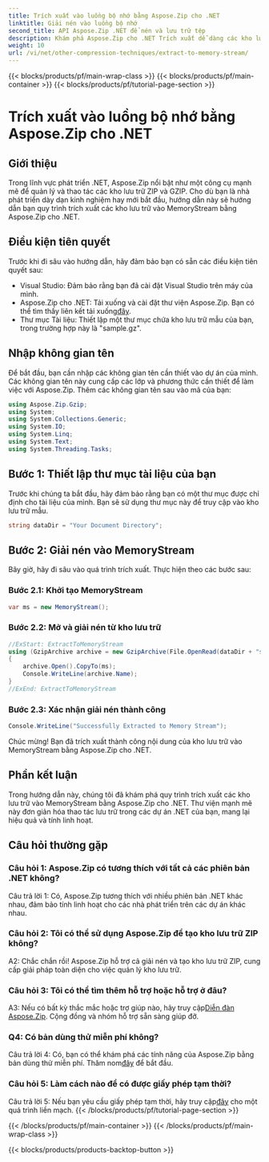 ```yaml
---
title: Trích xuất vào luồng bộ nhớ bằng Aspose.Zip cho .NET
linktitle: Giải nén vào luồng bộ nhớ
second_title: API Aspose.Zip .NET để nén và lưu trữ tệp
description: Khám phá Aspose.Zip cho .NET Trích xuất dễ dàng các kho lưu trữ vào MemoryStream trong hướng dẫn từng bước này. Nâng cao sự phát triển .NET của bạn một cách dễ dàng.
weight: 10
url: /vi/net/other-compression-techniques/extract-to-memory-stream/
---
```


{{< blocks/products/pf/main-wrap-class >}}
{{< blocks/products/pf/main-container >}}
{{< blocks/products/pf/tutorial-page-section >}}

# Trích xuất vào luồng bộ nhớ bằng Aspose.Zip cho .NET

## Giới thiệu

Trong lĩnh vực phát triển .NET, Aspose.Zip nổi bật như một công cụ mạnh mẽ để quản lý và thao tác các kho lưu trữ ZIP và GZIP. Cho dù bạn là nhà phát triển dày dạn kinh nghiệm hay mới bắt đầu, hướng dẫn này sẽ hướng dẫn bạn quy trình trích xuất các kho lưu trữ vào MemoryStream bằng Aspose.Zip cho .NET.

## Điều kiện tiên quyết

Trước khi đi sâu vào hướng dẫn, hãy đảm bảo bạn có sẵn các điều kiện tiên quyết sau:

- Visual Studio: Đảm bảo rằng bạn đã cài đặt Visual Studio trên máy của mình.
-  Aspose.Zip cho .NET: Tải xuống và cài đặt thư viện Aspose.Zip. Bạn có thể tìm thấy liên kết tải xuống[đây](https://releases.aspose.com/zip/net/).
- Thư mục Tài liệu: Thiết lập một thư mục chứa kho lưu trữ mẫu của bạn, trong trường hợp này là "sample.gz".

## Nhập không gian tên

Để bắt đầu, bạn cần nhập các không gian tên cần thiết vào dự án của mình. Các không gian tên này cung cấp các lớp và phương thức cần thiết để làm việc với Aspose.Zip. Thêm các không gian tên sau vào mã của bạn:

```csharp
using Aspose.Zip.Gzip;
using System;
using System.Collections.Generic;
using System.IO;
using System.Linq;
using System.Text;
using System.Threading.Tasks;
```

## Bước 1: Thiết lập thư mục tài liệu của bạn

Trước khi chúng ta bắt đầu, hãy đảm bảo rằng bạn có một thư mục được chỉ định cho tài liệu của mình. Bạn sẽ sử dụng thư mục này để truy cập vào kho lưu trữ mẫu.

```csharp
string dataDir = "Your Document Directory";
```

## Bước 2: Giải nén vào MemoryStream

Bây giờ, hãy đi sâu vào quá trình trích xuất. Thực hiện theo các bước sau:

### Bước 2.1: Khởi tạo MemoryStream

```csharp
var ms = new MemoryStream();
```

### Bước 2.2: Mở và giải nén từ kho lưu trữ

```csharp
//ExStart: ExtractToMemoryStream
using (GzipArchive archive = new GzipArchive(File.OpenRead(dataDir + "sample.gz")))
{
    archive.Open().CopyTo(ms);
    Console.WriteLine(archive.Name);
}
//ExEnd: ExtractToMemoryStream
```

### Bước 2.3: Xác nhận giải nén thành công

```csharp
Console.WriteLine("Successfully Extracted to Memory Stream");
```

Chúc mừng! Bạn đã trích xuất thành công nội dung của kho lưu trữ vào MemoryStream bằng Aspose.Zip cho .NET.

## Phần kết luận

Trong hướng dẫn này, chúng tôi đã khám phá quy trình trích xuất các kho lưu trữ vào MemoryStream bằng Aspose.Zip cho .NET. Thư viện mạnh mẽ này đơn giản hóa thao tác lưu trữ trong các dự án .NET của bạn, mang lại hiệu quả và tính linh hoạt.

## Câu hỏi thường gặp

### Câu hỏi 1: Aspose.Zip có tương thích với tất cả các phiên bản .NET không?

Câu trả lời 1: Có, Aspose.Zip tương thích với nhiều phiên bản .NET khác nhau, đảm bảo tính linh hoạt cho các nhà phát triển trên các dự án khác nhau.

### Câu hỏi 2: Tôi có thể sử dụng Aspose.Zip để tạo kho lưu trữ ZIP không?

A2: Chắc chắn rồi! Aspose.Zip hỗ trợ cả giải nén và tạo kho lưu trữ ZIP, cung cấp giải pháp toàn diện cho việc quản lý kho lưu trữ.

### Câu hỏi 3: Tôi có thể tìm thêm hỗ trợ hoặc hỗ trợ ở đâu?

 A3: Nếu có bất kỳ thắc mắc hoặc trợ giúp nào, hãy truy cập[Diễn đàn Aspose.Zip](https://forum.aspose.com/c/zip/37). Cộng đồng và nhóm hỗ trợ sẵn sàng giúp đỡ.

### Q4: Có bản dùng thử miễn phí không?

 Câu trả lời 4: Có, bạn có thể khám phá các tính năng của Aspose.Zip bằng bản dùng thử miễn phí. Thăm nom[đây](https://releases.aspose.com/) để bắt đầu.

### Câu hỏi 5: Làm cách nào để có được giấy phép tạm thời?

 Câu trả lời 5: Nếu bạn yêu cầu giấy phép tạm thời, hãy truy cập[đây](https://purchase.aspose.com/temporary-license/) cho một quá trình liền mạch.
{{< /blocks/products/pf/tutorial-page-section >}}

{{< /blocks/products/pf/main-container >}}
{{< /blocks/products/pf/main-wrap-class >}}

{{< blocks/products/products-backtop-button >}}
